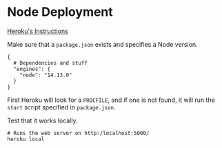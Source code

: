 # Node Deployment

[Heroku's Instructions](https://devcenter.heroku.com/articles/deploying-nodejs)

Make sure that a `package.json` exists and specifies a Node version.

```
{
  # Dependencies and stuff
  "engines": {
    "node": "14.13.0"
  }
}
```

First Heroku will look for a `PROCFILE`, and if one is not found, it will run the `start` script specified in `package.json`.

Test that it works locally.

```
# Runs the web server on http:/localhost:5000/
heroku local
```
